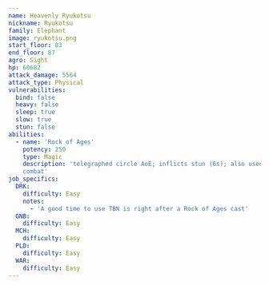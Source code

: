```yaml
---
name: Heavenly Ryukotsu
nickname: Ryukotsu
family: Elephant
image: ryukotsu.png
start_floor: 83
end_floor: 87
agro: Sight
hp: 60682
attack_damage: 5564
attack_type: Physical
vulnerabilities:
  bind: false
  heavy: false
  sleep: true
  slow: true
  stun: false
abilities:
  - name: 'Rock of Ages'
    potency: 250
    type: Magic
    description: 'telegraphed circle AoE; inflicts stun (6s); also used out of
    combat'
job_specifics:
  DRK:
    difficulty: Easy
    notes:
      - 'A good time to use TBN is right after a Rock of Ages cast'
  GNB:
    difficulty: Easy
  MCH:
    difficulty: Easy
  PLD:
    difficulty: Easy
  WAR:
    difficulty: Easy
---
```

